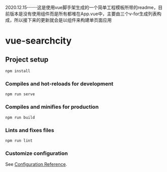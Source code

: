 2020.12.15-----这是使用vue脚手架生成的一个简单工程模板所带的readme，目前版本是没有使用组件而是所有都堆在App.vue中，主要由三个v-for生成列表构成，所以接下来的更新就会是以组件来构建单页面应用
# vue-searchcity

## Project setup
```
npm install
```

### Compiles and hot-reloads for development
```
npm run serve
```

### Compiles and minifies for production
```
npm run build
```

### Lints and fixes files
```
npm run lint
```

### Customize configuration
See [Configuration Reference](https://cli.vuejs.org/config/).
